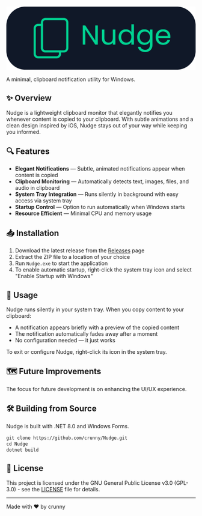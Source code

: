 <p align="center">
  <img src="Nudge/Assets/NudgeBanner.png" width="600" alt="Nudge Banner">
</p>

A minimal, clipboard notification utility for Windows.

## ✨ Overview

Nudge is a lightweight clipboard monitor that elegantly notifies you whenever content is copied to your clipboard. With subtle animations and a clean design inspired by iOS, Nudge stays out of your way while keeping you informed.

## 🔍 Features

- **Elegant Notifications** — Subtle, animated notifications appear when content is copied
- **Clipboard Monitoring** — Automatically detects text, images, files, and audio in clipboard
- **System Tray Integration** — Runs silently in background with easy access via system tray
- **Startup Control** — Option to run automatically when Windows starts
- **Resource Efficient** — Minimal CPU and memory usage

## 📥 Installation

1. Download the latest release from the [Releases](https://github.com/crunny/Nudge/releases) page
2. Extract the ZIP file to a location of your choice
3. Run `Nudge.exe` to start the application
4. To enable automatic startup, right-click the system tray icon and select "Enable Startup with Windows"

## 🚀 Usage

Nudge runs silently in your system tray. When you copy content to your clipboard:

- A notification appears briefly with a preview of the copied content
- The notification automatically fades away after a moment
- No configuration needed — it just works

To exit or configure Nudge, right-click its icon in the system tray.

## 🗺️ Future Improvements

The focus for future development is on enhancing the UI/UX experience.

## 🛠️ Building from Source

Nudge is built with .NET 8.0 and Windows Forms.

```
git clone https://github.com/crunny/Nudge.git
cd Nudge
dotnet build
```

## 📄 License

This project is licensed under the GNU General Public License v3.0 (GPL-3.0) - see the [LICENSE](LICENSE.md) file for details.

---

Made with ❤️ by crunny
